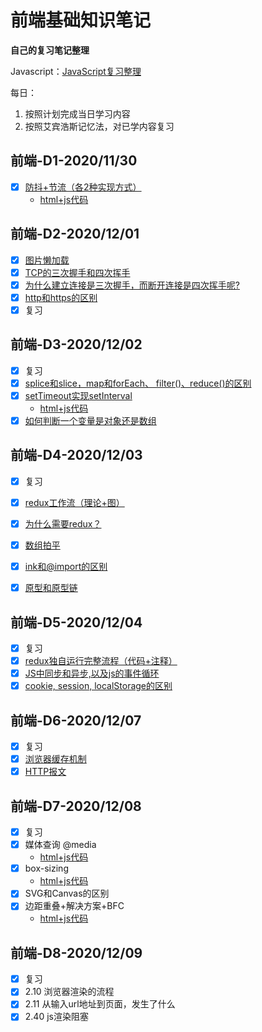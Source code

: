 # 前端基础知识笔记

**自己的复习笔记整理**

Javascript：[JavaScript复习整理](https://www.wolai.com/mary/sxD9sU5x4MBmP5EpaGFAph#kbymPXgCamKVgCksfJiQpN)

每日：
1. 按照计划完成当日学习内容
2. 按照艾宾浩斯记忆法，对已学内容复习

## 前端-D1-2020/11/30
   - [x] [防抖+节流（各2种实现方式）](https://www.wolai.com/mary/31tAtZhJXZU86nR5wueUWt#oE31y4MiDySb6Ebdeu9htH)
     - [html+js代码](2020-11-30/防抖节流.html)

## 前端-D2-2020/12/01
   - [x] [图片懒加载](https://www.wolai.com/mary/ejfAPog1qaAu7NDKpt45mx)
   - [x] [TCP的三次握手和四次挥手](https://www.wolai.com/mary/inf1zCaoMJdRCYoZQXhALC)
   - [x] [为什么建立连接是三次握手，而断开连接是四次挥手呢?](https://www.wolai.com/mary/vn4gmFeiivV3wob6vX8GVa)
   - [x] [http和https的区别](https://www.wolai.com/mary/kbymPXgCamKVgCksfJiQpN)
   - [x] 复习

## 前端-D3-2020/12/02
   - [x] 复习
   - [x] [splice和slice，map和forEach、 filter()、reduce()的区别](https://www.wolai.com/mary/4d3HuSKg2c4K3CHnDDWkYt)
   - [x] [setTimeout实现setInterval](https://www.wolai.com/mary/wvPwz4FhRqgaze9SRypxPY)
     - [html+js代码](2020-12-02/用setTImeout实现setInterval.html)
   - [x] [如何判断一个变量是对象还是数组](https://www.wolai.com/mary/rPktXJ2xocawfXnX1vqTeD)

## 前端-D4-2020/12/03
   - [x] 复习
   - [x] [redux工作流（理论+图）](https://www.wolai.com/mary/tFsQmZwzvzxHuvr1FcPpPY)
   - [x] [为什么需要redux？](https://www.wolai.com/mary/m7FQAtFtFpvpWnsgEpkqGy)
   - [x] [数组拍平](https://www.wolai.com/mary/xeDL9FvoMQHQoaj7eYGvga)
   - [x] [ink和@import的区别](https://www.wolai.com/mary/4BzVhqrtJSzWiMYRTZik1Y)
   - [x] [原型和原型链](https://www.wolai.com/mary/kNxiaTie7PHSBFG3MntuJz)


## 前端-D5-2020/12/04
   - [x] 复习
   - [x] [redux独自运行完整流程（代码+注释）](https://www.wolai.com/mary/mL7ZWpottr6ZJqwaeazPm7)
   - [x] [JS中同步和异步,以及js的事件循环](https://www.wolai.com/mary/eYhJjyyUyijoPm4xNbhi6B)
   - [x] [cookie, session, localStorage的区别](https://www.wolai.com/mary/9YQmgfdHUHDrhEvzv9jTUg)

## 前端-D6-2020/12/07
- [x] 复习
- [x] [浏览器缓存机制](https://www.wolai.com/mary/6kL4mn5WTKxy9xyTe6eWeD)
- [x] [HTTP报文](https://www.wolai.com/mary/ckVDvcNBSkbg4nF2ipfAZo)

## 前端-D7-2020/12/08
  - [x] 复习
  - [x] 媒体查询 @media
    - [html+js代码](2020-12-08/媒体查询.html)
  - [x] box-sizing
    -  [html+js代码](2020-12-08/盒模型.html)
  - [x] SVG和Canvas的区别
  - [x] 边距重叠+解决方案+BFC
    -  [html+js代码](2020-12-08/边距重叠.html) 

## 前端-D8-2020/12/09
- [x] 复习
- [x] 2.10 浏览器渲染的流程
- [x] 2.11 从输入url地址到页面，发生了什么
- [x] 2.40 js渲染阻塞